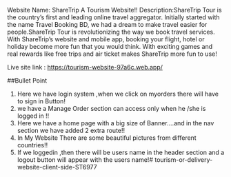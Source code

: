 Website Name: ShareTrip A Tourism Website!!
Description:ShareTrip Tour is the country’s first and leading online travel aggregator. Initially started with the name Travel Booking BD, we had a dream to make travel easier for people.ShareTrip Tour is revolutionizing the way we book travel services. With ShareTrip’s website and mobile app, booking your flight, hotel or holiday become more fun that you would think. With exciting games and real rewards like free trips and air ticket makes ShareTrip more fun to use!

Live site link : https://tourism-website-97a6c.web.app/

##Bullet Point 

1. Here we have login system ,when we click on myorders there will have to sign in Button!
2. we have a Manage Order  section  can access only when he /she is logged in !!
3. Here we have a home page with a big size of Banner....and in the nav section we have added 2 extra route!!
4. In My Website There are some beautiful pictures from different countries!!
5. If we loggedin ,then there will be users name in the header section and a logout button will appear with the users name!# tourism-or-delivery-website-client-side-ST6977
